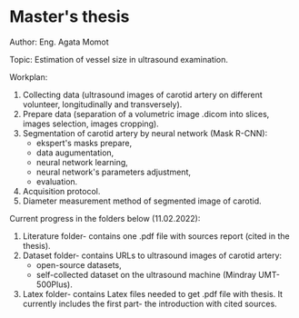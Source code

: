 # Master's thesis 

Author: Eng. Agata Momot

Topic: Estimation of vessel size in ultrasound examination. 

Workplan: 
1. Collecting data (ultrasound images of carotid artery on different volunteer, longitudinally and transversely).
2. Prepare data (separation of a volumetric image .dicom into slices, images selection, images cropping).
3. Segmentation of carotid artery by neural network (Mask R-CNN):
      - ekspert's masks prepare,
      - data augumentation,
      - neural network learning,
      - neural network's parameters adjustment,
      - evaluation.
4. Acquisition protocol.
5. Diameter measurement method of segmented image of carotid.


Current progress in the folders below (11.02.2022):
1. Literature folder- contains one .pdf file with sources report (cited in the thesis).
2. Dataset folder- contains URLs to ultrasound images of carotid artery:
      - open-source datasets,
      - self-collected dataset on the ultrasound machine (Mindray UMT-500Plus).
4. Latex folder- contains Latex files needed to get .pdf file with thesis. It currently includes the first part- the introduction with cited sources. 





